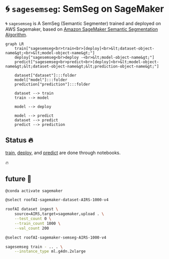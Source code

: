 # 🌀 `sagesemseg`: SemSeg on SageMaker

🌀 `sagesemseg` is A SemSeg (Semantic Segmenter) trained and deployed on AWS Sagemaker, based on [Amazon SageMaker Semantic Segmentation Algorithm](https://github.com/aws/amazon-sagemaker-examples/blob/main/introduction_to_amazon_algorithms/semantic_segmentation_pascalvoc/semantic_segmentation_pascalvoc.ipynb).


```mermaid
graph LR
    train["sagesemseg<br>train<br>[deploy]<br>&lt;dataset-object-name&gt;<br>&lt;model-object-name&gt;"]
    deploy["sagesemseg<br>deploy -<br>&lt;model-object-name&gt;"]
    predict["sagesemseg<br>predict<br>[deploy]<br>&lt;model-object-name&gt;&lt;dataset-object-name&gt;&lt;prediction-object-name&gt;"]

    dataset["dataset"]:::folder
    model["model"]:::folder
    prediction["prediction"]:::folder

    dataset --> train
    train --> model

    model --> deploy

    model --> predict
    dataset --> predict
    predict --> prediction
```

## Status 🔥

[train](../../notebooks/sagesemseg/semantic_segmentation_pascalvoc-v9-train.ipynb), [deploy](../../notebooks/sagesemseg/semantic_segmentation_pascalvoc-v11-deploy.ipynb), and [predict](../../notebooks/sagesemseg/semantic_segmentation_pascalvoc-v11-predict.ipynb) are done through notebooks.


🔥

## future 🚧

```bash
@conda activate sagemaker

@select roofAI-sagemaker-dataset-AIRS-1000-v4

roofAI dataset ingest \
    source=AIRS,target=sagemaker,upload . \
    --test_count 0 \
    --train_count 1000 \
    --val_count 200

@select roofAI-sagemaker-semseg-AIRS-1000-v4

sagesemseg train - .. . \
    --instance_type ml.g4dn.2xlarge
```
